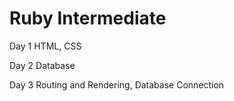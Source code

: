 # Ruby Intermediate

Day 1
    HTML, CSS 

Day 2
    Database

Day 3
    Routing and Rendering, 
    Database Connection
